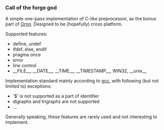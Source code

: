 ### Call of the forge god

A simple one-pass implementation of C-like preprocessor, as the bonus part of [Ornn](https://github.com/fstqwq/Ornn).
Designed to be (hopefully) cross platform.

Supported features:
* define, undef
* ifdef, else, endif
* pragma once
* error
* line control
* \_\_FILE\_\_, \_\_DATE\_\_, \_\_TIME\_\_, \_\_TIMESTAMP\_\_, WIN32, \_\_unix\_\_

Implementation standard mainly according to [gcc](https://gcc.gnu.org/onlinedocs/cpp/), with following (but not limited to) exceptions:
* '$' is not supported as a part of identifier
* digraphs and trigraphs are not supported
* ...

Generally speaking, these features are rarely used and not interesting to implement.
